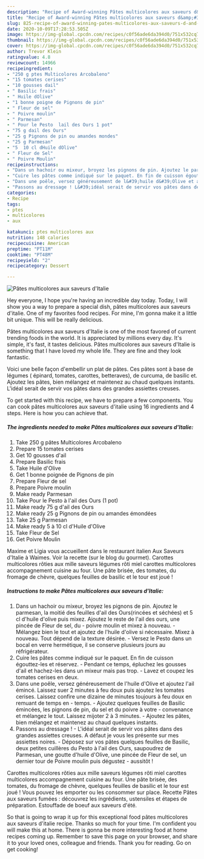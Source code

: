 ```yaml
---
description: "Recipe of Award-winning Pâtes multicolores aux saveurs d&amp;#39;Italie"
title: "Recipe of Award-winning Pâtes multicolores aux saveurs d&amp;#39;Italie"
slug: 825-recipe-of-award-winning-pates-multicolores-aux-saveurs-d-and-39-italie
date: 2020-10-09T17:28:53.505Z
image: https://img-global.cpcdn.com/recipes/c0f56ade6da394d0/751x532cq70/pates-multicolores-aux-saveurs-ditalie-photo-principale-de-la-recette.jpg
thumbnail: https://img-global.cpcdn.com/recipes/c0f56ade6da394d0/751x532cq70/pates-multicolores-aux-saveurs-ditalie-photo-principale-de-la-recette.jpg
cover: https://img-global.cpcdn.com/recipes/c0f56ade6da394d0/751x532cq70/pates-multicolores-aux-saveurs-ditalie-photo-principale-de-la-recette.jpg
author: Trevor Klein
ratingvalue: 4.8
reviewcount: 14966
recipeingredient:
- "250 g ptes Multicolores Arcobaleno"
- "15 tomates cerises"
- "10 gousses dail"
- " Basilic frais"
- " Huile dOlive"
- "1 bonne poigne de Pignons de pin"
- " Fleur de sel"
- " Poivre moulin"
- " Parmesan"
- " Pour le Pesto  lail des Ours 1 pot"
- "75 g dail des Ours"
- "25 g Pignons de pin ou amandes mondes"
- "25 g Parmesan"
- "5  10 cl dHuile dOlive"
- " Fleur de Sel"
- " Poivre Moulin"
recipeinstructions:
- "Dans un hachoir ou mixeur, broyez les pignons de pin. Ajoutez le parmesan, la moitié des feuilles d&#39;ail des Ours(rincées et séchées) et 5 cl d&#39;huile d&#39;olive puis mixez. Ajoutez le reste de l&#39;ail des ours, une pincée de Fleur de sel, du poivre moulin et mixez à nouveau. Mélangez bien le tout et ajoutez de l&#39;huile d&#39;olive si nécessaire. Mixez à nouveau. Tout dépend de la texture désirée. Versez le Pesto dans un bocal en verre hermétique, il se conserve plusieurs jours au réfrigérateur."
- "Cuire les pâtes comme indiqué sur le paquet. En fin de cuisson égouttez-les et réservez. Pendant ce temps, épluchez les gousses d&#39;ail et hachez-les dans un mixeur mais pas trop. Lavez et coupez les tomates cerises en deux."
- "Dans une poêle, versez généreusement de l&#39;huile d&#39;Olive et ajoutez l&#39;ail émincé. Laissez suer 2 minutes à feu doux puis ajoutez les tomates cerises. Laissez confire une dizaine de minutes toujours à feu doux en remuant de temps en temps. Ajoutez quelques feuilles de Basilic émincées, les pignons de pin, du sel et du poivre à votre convenance et mélangez le tout. Laissez mijoter 2 à 3 minutes. Ajoutez les pâtes, bien mélangez et maintenez au chaud quelques instants."
- "Passons au dressage ! L&#39;idéal serait de servir vos pâtes dans des grandes assiettes creuses. A défaut je vous les présente sur mes assiettes noires. Déposez sur vos pâtes quelques feuilles de Basilic, deux petites cuillères du Pesto à l&#39;ail des Ours, saupoudrez de Parmesan, une goutte d&#39;huile d&#39;Olive, une pincée de Fleur de sel, un dernier tour de Poivre moulin puis dégustez aussitôt !"
categories:
- Recipe
tags:
- ptes
- multicolores
- aux

katakunci: ptes multicolores aux 
nutrition: 148 calories
recipecuisine: American
preptime: "PT11M"
cooktime: "PT48M"
recipeyield: "2"
recipecategory: Dessert

---
```



![Pâtes multicolores aux saveurs d&#39;Italie](https://img-global.cpcdn.com/recipes/c0f56ade6da394d0/751x532cq70/pates-multicolores-aux-saveurs-ditalie-photo-principale-de-la-recette.jpg)

Hey everyone, I hope you're having an incredible day today. Today, I will show you a way to prepare a special dish, pâtes multicolores aux saveurs d&#39;italie. One of my favorites food recipes. For mine, I'm gonna make it a little bit unique. This will be really delicious.

Pâtes multicolores aux saveurs d&#39;Italie is one of the most favored of current trending foods in the world. It is appreciated by millions every day. It's simple, it's fast, it tastes delicious. Pâtes multicolores aux saveurs d&#39;Italie is something that I have loved my whole life. They are fine and they look fantastic.

Voici une belle façon d&#39;embellir un plat de pâtes. Ces pâtes sont à base de légumes ( épinard, tomates, carottes, betteraves), de curcuma, de basilic et. Ajoutez les pâtes, bien mélangez et maintenez au chaud quelques instants. L&#39;idéal serait de servir vos pâtes dans des grandes assiettes creuses.


To get started with this recipe, we have to prepare a few components. You can cook pâtes multicolores aux saveurs d&#39;italie using 16 ingredients and 4 steps. Here is how you can achieve that.

<!--inarticleads1-->

##### The ingredients needed to make Pâtes multicolores aux saveurs d&#39;Italie:

1. Take 250 g pâtes Multicolores Arcobaleno
1. Prepare 15 tomates cerises
1. Get 10 gousses d&#39;ail
1. Prepare  Basilic frais
1. Take  Huile d&#39;Olive
1. Get 1 bonne poignée de Pignons de pin
1. Prepare  Fleur de sel
1. Prepare  Poivre moulin
1. Make ready  Parmesan
1. Take  Pour le Pesto à l&#39;ail des Ours (1 pot)
1. Make ready 75 g d&#39;ail des Ours
1. Make ready 25 g Pignons de pin ou amandes émondées
1. Take 25 g Parmesan
1. Make ready 5 à 10 cl d&#39;Huile d&#39;Olive
1. Take  Fleur de Sel
1. Get  Poivre Moulin


Maxime et Ligia vous accueillent dans le restaurant italien Aux Saveurs d&#39;Italie à Waimes. Voir la recette (sur le blog du gourmet). Carottes multicolores rôties aux mille saveurs légumes rôti miel carottes multicolores accompagnement cuisine au four. Une pâte brisée, des tomates, du fromage de chèvre, quelques feuilles de basilic et le tour est joué ! 

<!--inarticleads2-->

##### Instructions to make Pâtes multicolores aux saveurs d&#39;Italie:

1. Dans un hachoir ou mixeur, broyez les pignons de pin. Ajoutez le parmesan, la moitié des feuilles d&#39;ail des Ours(rincées et séchées) et 5 cl d&#39;huile d&#39;olive puis mixez. Ajoutez le reste de l&#39;ail des ours, une pincée de Fleur de sel, du - poivre moulin et mixez à nouveau. - Mélangez bien le tout et ajoutez de l&#39;huile d&#39;olive si nécessaire. Mixez à nouveau. Tout dépend de la texture désirée. - Versez le Pesto dans un bocal en verre hermétique, il se conserve plusieurs jours au réfrigérateur.
1. Cuire les pâtes comme indiqué sur le paquet. En fin de cuisson égouttez-les et réservez. - Pendant ce temps, épluchez les gousses d&#39;ail et hachez-les dans un mixeur mais pas trop. - Lavez et coupez les tomates cerises en deux.
1. Dans une poêle, versez généreusement de l&#39;huile d&#39;Olive et ajoutez l&#39;ail émincé. Laissez suer 2 minutes à feu doux puis ajoutez les tomates cerises. Laissez confire une dizaine de minutes toujours à feu doux en remuant de temps en - temps. - Ajoutez quelques feuilles de Basilic émincées, les pignons de pin, du sel et du poivre à votre - convenance et mélangez le tout. Laissez mijoter 2 à 3 minutes. - Ajoutez les pâtes, bien mélangez et maintenez au chaud quelques instants.
1. Passons au dressage ! - L&#39;idéal serait de servir vos pâtes dans des grandes assiettes creuses. A défaut je vous les présente sur mes assiettes noires. - Déposez sur vos pâtes quelques feuilles de Basilic, deux petites cuillères du Pesto à l&#39;ail des Ours, saupoudrez de Parmesan, une goutte d&#39;huile d&#39;Olive, une pincée de Fleur de sel, un dernier tour de Poivre moulin puis dégustez - aussitôt !


Carottes multicolores rôties aux mille saveurs légumes rôti miel carottes multicolores accompagnement cuisine au four. Une pâte brisée, des tomates, du fromage de chèvre, quelques feuilles de basilic et le tour est joué ! Vous pouvez les emporter ou les consommer sur place. Recette Pâtes aux saveurs fumées : découvrez les ingrédients, ustensiles et étapes de préparation. Estouffade de boeuf aux saveurs d&#39;été. 

So that is going to wrap it up for this exceptional food pâtes multicolores aux saveurs d&#39;italie recipe. Thanks so much for your time. I'm confident you will make this at home. There is gonna be more interesting food at home recipes coming up. Remember to save this page on your browser, and share it to your loved ones, colleague and friends. Thank you for reading. Go on get cooking!
